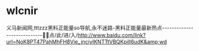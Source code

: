 # wlcnir
义马新闻网,tttzzz黑料正能量so导航,永不迷路-黑料正能量最新热点----------------------------🐑🐑点/此/进/入/http://www.baidu.com/link?url=NoK8PT47PahMhFH8Vie_jnciyIKNTTtVBQKpill6udK&amp;wd
